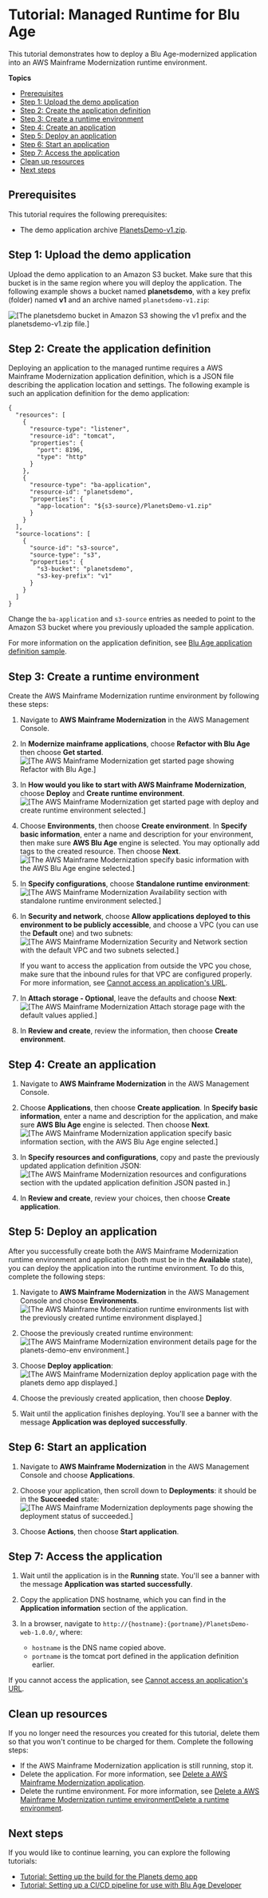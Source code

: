 # Tutorial: Managed Runtime for Blu Age<a name="tutorial-runtime-ba"></a>

This tutorial demonstrates how to deploy a Blu Age\-modernized application into an AWS Mainframe Modernization runtime environment\.

**Topics**
+ [Prerequisites](#tutorial-runtime-ba-prerequisites)
+ [Step 1: Upload the demo application](#tutorial-runtime-ba-step1)
+ [Step 2: Create the application definition](#tutorial-runtime-ba-step2)
+ [Step 3: Create a runtime environment](#tutorial-runtime-ba-step3)
+ [Step 4: Create an application](#tutorial-runtime-ba-step4)
+ [Step 5: Deploy an application](#tutorial-runtime-ba-step5)
+ [Step 6: Start an application](#tutorial-runtime-ba-step6)
+ [Step 7: Access the application](#tutorial-runtime-ba-step7)
+ [Clean up resources](#tutorial-runtime-ba-clean)
+ [Next steps](#tutorial-runtime-ba-next)

## Prerequisites<a name="tutorial-runtime-ba-prerequisites"></a>

This tutorial requires the following prerequisites:
+ The demo application archive [PlanetsDemo\-v1\.zip](https://d3lkpej5ajcpac.cloudfront.net/demo/bluage/PlanetsDemo-v1.zip)\.

## Step 1: Upload the demo application<a name="tutorial-runtime-ba-step1"></a>

Upload the demo application to an Amazon S3 bucket\. Make sure that this bucket is in the same region where you will deploy the application\. The following example shows a bucket named **planetsdemo**, with a key prefix \(folder\) named **v1** and an archive named `planetsdemo-v1.zip`:

![\[The planetsdemo bucket in Amazon S3 showing the v1 prefix and the planetsdemo-v1.zip file.\]](http://docs.aws.amazon.com/m2/latest/userguide/images/s3-ba-bucket.png)

## Step 2: Create the application definition<a name="tutorial-runtime-ba-step2"></a>

Deploying an application to the managed runtime requires a AWS Mainframe Modernization application definition, which is a JSON file describing the application location and settings\. The following example is such an application definition for the demo application:

```
{
  "resources": [
    {
      "resource-type": "listener",
      "resource-id": "tomcat",
      "properties": {
        "port": 8196,
        "type": "http"
      }
    },
    {
      "resource-type": "ba-application",
      "resource-id": "planetsdemo",
      "properties": {
        "app-location": "${s3-source}/PlanetsDemo-v1.zip"
      }
    }
  ],
  "source-locations": [
    {
      "source-id": "s3-source",
      "source-type": "s3",
      "properties": {
        "s3-bucket": "planetsdemo",
        "s3-key-prefix": "v1"
      }
    }
  ]
}
```

Change the `ba-application` and `s3-source` entries as needed to point to the Amazon S3 bucket where you previously uploaded the sample application\.

For more information on the application definition, see [Blu Age application definition sample](applications-m2-definition.md#applications-m2-definition-ba)\.

## Step 3: Create a runtime environment<a name="tutorial-runtime-ba-step3"></a>

Create the AWS Mainframe Modernization runtime environment by following these steps:

1. Navigate to **AWS Mainframe Modernization** in the AWS Management Console\.

1. In **Modernize mainframe applications**, choose **Refactor with Blu Age** then choose **Get started**\.  
![\[The AWS Mainframe Modernization get started page showing Refactor with Blu Age.\]](http://docs.aws.amazon.com/m2/latest/userguide/images/m2-ba-get-started.png)

1. In **How would you like to start with AWS Mainframe Modernization**, choose **Deploy** and **Create runtime environment**\.  
![\[The AWS Mainframe Modernization get started page with deploy and create runtime environment selected.\]](http://docs.aws.amazon.com/m2/latest/userguide/images/update-m2-ba-deploy-create-env.png)

1. Choose **Environments**, then choose **Create environment**\. In **Specify basic information**, enter a name and description for your environment, then make sure **AWS Blu Age** engine is selected\. You may optionally add tags to the created resource\. Then choose **Next**\.  
![\[The AWS Mainframe Modernization specify basic information with the AWS Blu Age engine selected.\]](http://docs.aws.amazon.com/m2/latest/userguide/images/m2-ba-env-basic.png)

1. In **Specify configurations**, choose **Standalone runtime environment**:  
![\[The AWS Mainframe Modernization Availability section with standalone runtime environment selected.\]](http://docs.aws.amazon.com/m2/latest/userguide/images/m2-ba-config-avail.png)

1. In **Security and network**, choose **Allow applications deployed to this environment to be publicly accessible**, and choose a VPC \(you can use the **Default** one\) and two subnets:  
![\[The AWS Mainframe Modernization Security and Network section with the default VPC and two subnets selected.\]](http://docs.aws.amazon.com/m2/latest/userguide/images/m2-ba-security-network.png)

   If you want to access the application from outside the VPC you chose, make sure that the inbound rules for that VPC are configured properly\. For more information, see [Cannot access an application's URL](both-application-connectivity.md)\.

1. In **Attach storage \- Optional**, leave the defaults and choose **Next**:  
![\[The AWS Mainframe Modernization Attach storage page with the default values applied.\]](http://docs.aws.amazon.com/m2/latest/userguide/images/m2-ba-attach-storage.png)

1. In **Review and create**, review the information, then choose **Create environment**\.

## Step 4: Create an application<a name="tutorial-runtime-ba-step4"></a>

1. Navigate to **AWS Mainframe Modernization** in the AWS Management Console\.

1. Choose **Applications**, then choose **Create application**\. In **Specify basic information**, enter a name and description for the application, and make sure **AWS Blu Age** engine is selected\. Then choose **Next**\.  
![\[The AWS Mainframe Modernization application specify basic information section, with the AWS Blu Age engine selected.\]](http://docs.aws.amazon.com/m2/latest/userguide/images/m2-ba-app-basic.png)

1. In **Specify resources and configurations**, copy and paste the previously updated application definition JSON:  
![\[The AWS Mainframe Modernization resources and configurations section with the updated application definition JSON pasted in.\]](http://docs.aws.amazon.com/m2/latest/userguide/images/m2-ba-resources-configs.png)

1. In **Review and create**, review your choices, then choose **Create application**\.

## Step 5: Deploy an application<a name="tutorial-runtime-ba-step5"></a>

After you successfully create both the AWS Mainframe Modernization runtime environment and application \(both must be in the **Available** state\), you can deploy the application into the runtime environment\. To do this, complete the following steps:

1. Navigate to **AWS Mainframe Modernization** in the AWS Management Console and choose **Environments**\.  
![\[The AWS Mainframe Modernization runtime environments list with the previously created runtime environment displayed.\]](http://docs.aws.amazon.com/m2/latest/userguide/images/m2-ba-environments.png)

1. Choose the previously created runtime environment:  
![\[The AWS Mainframe Modernization environment details page for the planets-demo-env environment.\]](http://docs.aws.amazon.com/m2/latest/userguide/images/m2-ba-env-details-planets.png)

1. Choose **Deploy application**:  
![\[The AWS Mainframe Modernization deploy application page with the planets demo app displayed.\]](http://docs.aws.amazon.com/m2/latest/userguide/images/m2-ba-app-deploy.png)

1. Choose the previously created application, then choose **Deploy**\.

1. Wait until the application finishes deploying\. You'll see a banner with the message **Application was deployed successfully**\.

## Step 6: Start an application<a name="tutorial-runtime-ba-step6"></a>

1. Navigate to **AWS Mainframe Modernization** in the AWS Management Console and choose **Applications**\.

1. Choose your application, then scroll down to **Deployments**: it should be in the **Succeeded** state:  
![\[The AWS Mainframe Modernization deployments page showing the deployment status of succeeded.\]](http://docs.aws.amazon.com/m2/latest/userguide/images/m2-ba-app-deployments-succeeded.png)

1. Choose **Actions**, then choose **Start application**\.

## Step 7: Access the application<a name="tutorial-runtime-ba-step7"></a>

1. Wait until the application is in the **Running** state\. You'll see a banner with the message **Application was started successfully**\.

1. Copy the application DNS hostname, which you can find in the **Application information** section of the application\.

1. In a browser, navigate to `http://{hostname}:{portname}/PlanetsDemo-web-1.0.0/`, where:
   + `hostname` is the DNS name copied above\.
   + `portname` is the tomcat port defined in the application definition earlier\.

If you cannot access the application, see [Cannot access an application's URL](both-application-connectivity.md)\.

## Clean up resources<a name="tutorial-runtime-ba-clean"></a>

If you no longer need the resources you created for this tutorial, delete them so that you won't continue to be charged for them\. Complete the following steps:
+ If the AWS Mainframe Modernization application is still running, stop it\.
+ Delete the application\. For more information, see [Delete a AWS Mainframe Modernization application](applications-m2-delete.md)\.
+ Delete the runtime environment\. For more information, see [Delete a AWS Mainframe Modernization runtime environmentDelete a runtime environment](delete-environments-m2.md)\.

## Next steps<a name="tutorial-runtime-ba-next"></a>

If you would like to continue learning, you can explore the following tutorials:
+ [Tutorial: Setting up the build for the Planets demo app](tutorial-build-ba.md)
+ [Tutorial: Setting up a CI/CD pipeline for use with Blu Age Developer](tutorial-cicd-ba.md)